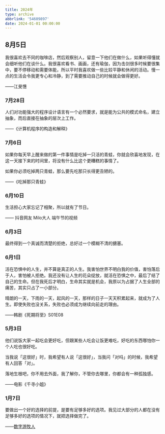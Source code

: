 ```yaml
---
title: 2024年
type: archive
abbrlink: '54609897'
date: 2024-01-01 00:00:00
---
```


## 8月5日

我很喜欢去不同的咖啡店，然后观察别人，留意一下他们在做什么，如果听得懂就会细听他们在谈什么。我很喜欢看书、画画，还有瑜伽，因为击剑很多时候要很集中，要不停移动和需要体能，所以平时我喜欢做一些比较平静和休闲的活动。慢一点的生活会令我更专心和冷静，到了需要推动自己的时候就会做得更好。

——江旻憓

### 7月28日

人们对功能强大的程序设计语言有一个必然要求，就是能为公共的模式命名，建立抽象，而后直接在抽象的层次上工作。

——《计算机程序的构造和解释》

### 7月6日

如果你每天早上醒来做的第一件事情是吃掉一只活的青蛙，你就会欣喜地发现，在这一天接下来的时间里，将没有什么比这个更糟糕的事情了。

如果你必须吃掉两只青蛙，那么要先吃那只长得更丑陋的。

——《吃掉那只青蛙》

### 6月10日

生活担心大家忘记了相聚，所以就有了节日。

—— 抖音网友 Milo大人 端午节的视频

### 6月3日

最终得到一个真诚而清楚的拒绝，总好过一个模糊不清的搪塞。

### 6月1日

活在恐惧中的人生，并不算是真正的人生。我害怕世界不明白我的价值，害怕落后于人，害怕被人拒绝。我还没有让人生的花朵绽放，就活在恐惧之中，最后了结了自己的生命。但在我死后才明白，生命其实就是机会，我原以为占据了人生全部的痛苦，其实只占了一小部分。

晴朗的一天，下雨的一天，起风的一天，那样的日子一天天积累起来，就成为了人生。即使失败也没关系，失败也必须成为继续向前走的理由。

——韩剧《死期将至》S01E08

### 5月3日

他们说饭大家一起吃会更好吃，但跟某些人吃会让饭更难吃，好吃的东西哪怕你一个人吃也很好吃。

当我说「这很好」时，我希望有人说「这很好」，当我问「对吗」的时候，我希望有人回答「对」。

落地生根吧，你不用去外面，我了解你，不管你去哪里，你都会有一种孤独感。

——电影《千寻小姐》

### 1月7日

要做出一个好的选择的前提，是要有足够多好的选项。我见过大部分的人都在没有足够多好的选项的情况下，就把选择做完了。

——[数字游牧人](https://www.bilibili.com/video/BV1gt4y1Z7EJ)
